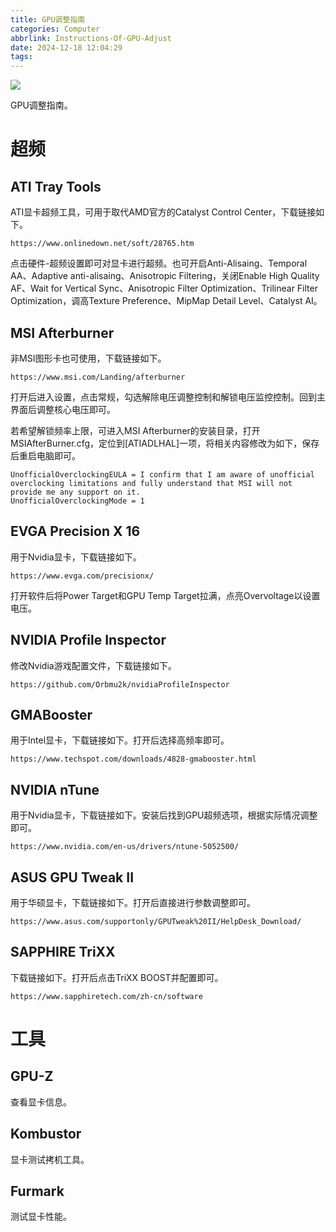 ```yaml
---
title: GPU调整指南
categories: Computer
abbrlink: Instructions-Of-GPU-Adjust
date: 2024-12-18 12:04:29
tags:
---
```


![](topic.jpg)

GPU调整指南。

<!-- more -->

# 超频

## ATI Tray Tools

ATI显卡超频工具，可用于取代AMD官方的Catalyst Control Center，下载链接如下。

```
https://www.onlinedown.net/soft/28765.htm
```

点击硬件-超频设置即可对显卡进行超频。也可开启Anti-Alisaing、Temporal AA、Adaptive anti-alisaing、Anisotropic Filtering，关闭Enable High Quality AF、Wait for Vertical Sync、Anisotropic Filter Optimization、Trilinear Filter Optimization，调高Texture Preference、MipMap Detail Level、Catalyst AI。

## MSI Afterburner

非MSI图形卡也可使用，下载链接如下。

```
https://www.msi.com/Landing/afterburner
```

打开后进入设置，点击常规，勾选解除电压调整控制和解锁电压监控控制。回到主界面后调整核心电压即可。

若希望解锁频率上限，可进入MSI Afterburner的安装目录，打开MSIAfterBurner.cfg，定位到[ATIADLHAL]一项，将相关内容修改为如下，保存后重启电脑即可。

```
UnofficialOverclockingEULA = I confirm that I am aware of unofficial overclocking limitations and fully understand that MSI will not provide me any support on it.
UnofficialOverclockingMode = 1
```

## EVGA Precision X 16

用于Nvidia显卡，下载链接如下。

```
https://www.evga.com/precisionx/
```

打开软件后将Power Target和GPU Temp Target拉满，点亮Overvoltage以设置电压。

## NVIDIA Profile Inspector

修改Nvidia游戏配置文件，下载链接如下。

```
https://github.com/Orbmu2k/nvidiaProfileInspector
```

## GMABooster

用于Intel显卡，下载链接如下。打开后选择高频率即可。

```
https://www.techspot.com/downloads/4828-gmabooster.html
```

## NVIDIA nTune

用于Nvidia显卡，下载链接如下。安装后找到GPU超频选项，根据实际情况调整即可。

```
https://www.nvidia.com/en-us/drivers/ntune-5052500/
```

## ASUS GPU Tweak II

用于华硕显卡，下载链接如下。打开后直接进行参数调整即可。

```
https://www.asus.com/supportonly/GPUTweak%20II/HelpDesk_Download/
```

## SAPPHIRE TriXX

下载链接如下。打开后点击TriXX BOOST并配置即可。

```
https://www.sapphiretech.com/zh-cn/software
```

# 工具

## GPU-Z

查看显卡信息。

## Kombustor

显卡测试拷机工具。

## Furmark

测试显卡性能。
